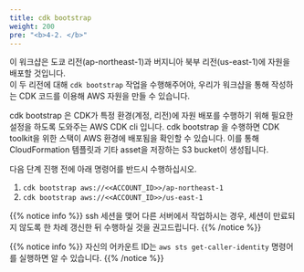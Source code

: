 ```yaml
---
title: cdk bootstrap
weight: 200
pre: "<b>4-2. </b>"
---
```


이 워크샵은 도쿄 리전(ap-northeast-1)과 버지니아 북부 리전(us-east-1)에 자원을 배포할 것입니다.  
이 두 리전에 대해 `cdk bootstrap` 작업을 수행해주어야, 우리가 워크샵을 통해 작성하는 CDK 코드를 이용해 AWS 자원을 만들 수 있습니다.

cdk bootstrap 은 CDK가 특정 환경(계정, 리전)에 자원 배포를 수행하기 위해 필요한 설정을 하도록 도와주는 AWS CDK cli 입니다. cdk bootstrap 을 수행하면 CDK toolkit을 위한 스택이 AWS 환경에 배포됨을 확인할 수 있습니다. 이를 통해 CloudFormation 템플릿과 기타 asset을 저장하는 S3 bucket이 생성됩니다.

다음 단계 진행 전에 아래 명령어를 반드시 수행하십시오.  


1. `cdk bootstrap aws://<<ACCOUNT_ID>>/ap-northeast-1`
2. `cdk bootstrap aws://<<ACCOUNT_ID>>/us-east-1`

{{% notice info %}} 
ssh 세션을 맺어 다른 서버에서 작업하시는 경우, 세션이 만료되지 않도록 한 차례 갱신한 뒤 수행하실 것을 권고드립니다. 
{{% /notice %}}

{{% notice info %}}
자신의 어카운트 ID는 `aws sts get-caller-identity` 명령어를 실행하면 알 수 있습니다.
{{% /notice %}}

